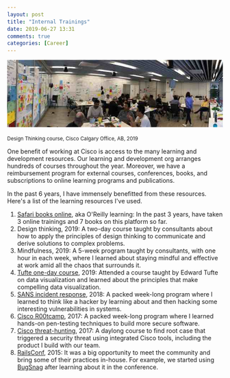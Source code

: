 ```yaml
---
layout: post
title: "Internal Trainings"
date: 2019-06-27 13:31
comments: true
categories: [Career]
---
```


![design_thinking](/images/design_thinking.jpg)

<small>
Design Thinking course, Cisco Calgary Office, AB, 2019
</small>

One benefit of working at Cisco is access to the many learning and development resources. Our learning and development org arranges hundreds of courses throughout the year. Moreover, we have a reimbursement program for external courses, conferences, books, and subscriptions to online learning programs and publications.

In the past 6 years, I have immensely benefitted from these resources. Here's a list of the learning resources I've used.

1. [Safari books online](https://learning.oreilly.com), aka O'Reilly learning: In the past 3 years, have taken 3 online trainings and 7 books on this platform so far.
2. Design thinking, 2019: A two-day course taught by consultants about how to apply the principles of design thinking to communicate and derive solutions to complex problems.
3. Mindfulness, 2019: A 5-week program taught by consultants, with one hour in each week, where I learned about staying mindful and effective at work amid all the chaos that surrounds it.
4. [Tufte one-day course](http://tufte.com), 2019: Attended a course taught by Edward Tufte on data visualization and learned about the principles that make compelling data visualization.
5. [SANS incident response](https://www.sans.org/course/hacker-techniques-exploits-incident-handling), 2018: A packed week-long program where I learned to think like a hacker by learning about and then hacking some interesting vulnerabilities in systems.
6. [Cisco R00tcamp](https://dcloud-cms.cisco.com/demo_news/cisco-r00tcamp-lab-v1), 2017: A packed week-long program where I learned hands-on pen-testing techniques to build more secure software.
7. [Cisco threat-hunting](https://www.cisco.com/c/en/us/products/security/threat-hunting-workshop.html), 2017: A daylong course to find root case that triggered a security threat using integrated Cisco tools, including the product I build with our team.
7. [RailsConf](https://www.railsconf.com/2015/), 2015: It was a big opportunity to meet the community and bring some of their practices in-house. For example, we started using [BugSnag](https://www.bugsnag.com) after learning about it in the conference.
